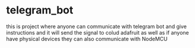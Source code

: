 # telegram_bot

this is project where anyone can communicate with telegram bot and give instructions and it will send the signal to colud adafruit as well as if anyone have physical devices they can also communicate with NodeMCU
